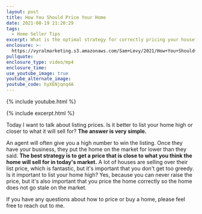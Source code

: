 ```yaml
---
layout: post
title: How You Should Price Your Home
date: 2021-08-19 21:20:29
tags:
  - Home Seller Tips
excerpt: What is the optimal strategy for correctly pricing your house?
enclosure: >-
  https://vyralmarketing.s3.amazonaws.com/Sam+Levy/2021/How+You+Should+Price+Your+Home.mp4
pullquote:
enclosure_type: video/mp4
enclosure_time:
use_youtube_image: true
youtube_alternate_image:
youtube_code: hyXENjqnq4A
---
```

{% include youtube.html %}

{% include excerpt.html %}

Today I want to talk about listing prices. Is it better to list your home high or closer to what it will sell for? **The answer is very simple.**

An agent will often give you a high number to win the listing. Once they have your business, they put the home on the market for lower than they said. **The best strategy is to get a price that is close to what you think the home will sell for in today's market.** A lot of houses are selling over their list price, which is fantastic, but it's important that you don't get too greedy. Is it important to list your home high? Yes, because you can never raise the price, but it's also important that you price the home correctly so the home does not go stale on the market.&nbsp;

If you have any questions about how to price or buy a home, please feel free to reach out to me.
